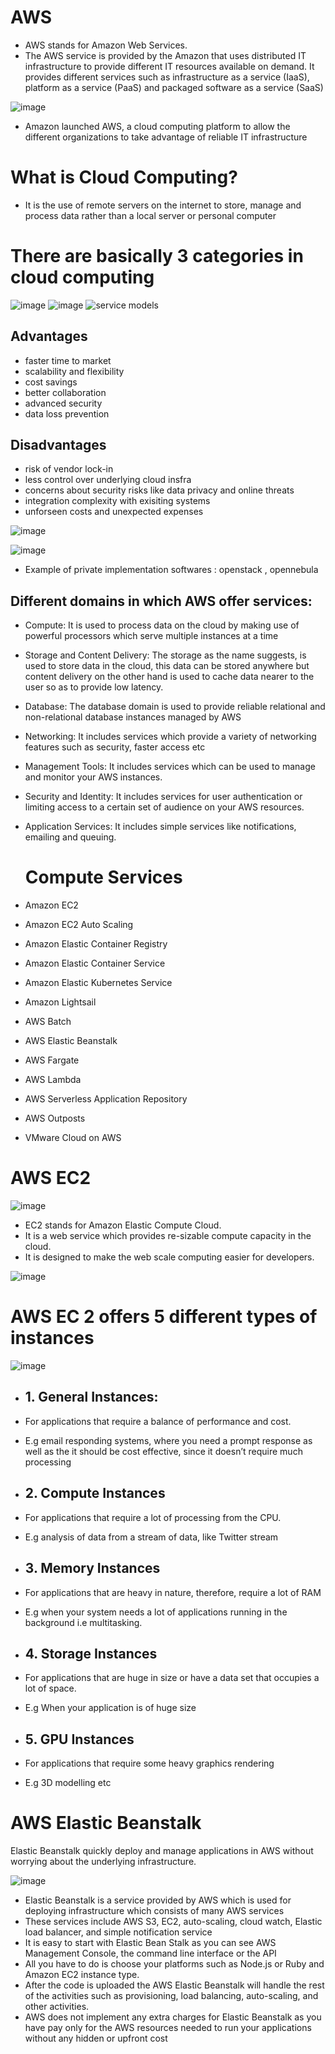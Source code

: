 
#  AWS 
- AWS stands for Amazon Web Services.
- The AWS service is provided by the Amazon that uses distributed IT infrastructure to provide different IT
  resources available on demand. It provides different services such as infrastructure as a service (IaaS), platform as a service (PaaS) and packaged software as a service (SaaS)
  
![image](https://github.com/Ayus0721/AWS/assets/147092631/28c6b8e6-edd4-493e-8c47-d9eb7c84bb5d)
- Amazon launched AWS, a cloud computing platform to allow the different organizations to take advantage of reliable IT infrastructure


# What is Cloud Computing?
- It is the use of remote servers on the internet to store, manage and process data rather than a local 
   server or personal computer
# There are basically 3 categories in cloud computing

![image](https://github.com/Ayus0721/AWS/assets/147092631/98bd5b6d-0cd3-4a33-be7a-3bbd085a1960)
![image](https://github.com/Ayus0721/AWS/assets/147092631/d8252688-a6d3-4ca2-b070-14b9e9f27067)
![service models](https://github.com/Ayus0721/AWS/assets/147092631/b97fefbb-46f7-47db-ae8c-e53ce0429445)


## Advantages 
- faster time to market
- scalability and flexibility
- cost savings
- better collaboration
- advanced security
- data loss prevention
## Disadvantages
- risk of vendor lock-in
- less control over underlying cloud insfra
- concerns about security risks like data privacy and online threats
- integration complexity with exisiting systems
- unforseen costs and unexpected expenses

![image](https://github.com/Ayus0721/AWS/assets/147092631/6c25f6b4-b142-4f86-be8e-b4273c918093)

![image](https://github.com/Ayus0721/AWS/assets/147092631/6cfe07cb-eb1c-4107-acb4-43677dacce49)

- Example of private implementation softwares : openstack , opennebula
 
## Different domains in which AWS offer services:
- Compute:
 It is used to process data on the cloud by making use of powerful processors which serve multiple instances
at a time
- Storage and Content Delivery:
The storage as the name suggests, is used to store data in the cloud, this data can be stored anywhere but
content delivery on the other hand is used to cache data nearer to the user so as to provide low latency.
- Database:
  The database domain is used to provide reliable relational and non-relational database instances managed by AWS
- Networking:
  It includes services which provide a variety of networking features such as security, faster access etc
- Management Tools:
  It includes services which can be used to manage and monitor your AWS instances.
-  Security and Identity:
  It includes services for user authentication or limiting access to a certain set of audience on your AWS resources.

- Application Services: It includes simple services like notifications, emailing and queuing.

  # Compute Services
  
- Amazon EC2
- Amazon EC2 Auto Scaling
- Amazon Elastic Container Registry
- Amazon Elastic Container Service
- Amazon Elastic Kubernetes Service
- Amazon Lightsail
- AWS Batch
- AWS Elastic Beanstalk
- AWS Fargate
- AWS Lambda
- AWS Serverless Application Repository
- AWS Outposts
- VMware Cloud on AWS

# AWS EC2
![image](https://github.com/Ayus0721/AWS/assets/147092631/f02921d5-7c1a-4d55-8502-5728edef7b60)

- EC2 stands for Amazon Elastic Compute Cloud.
- It is a web service which provides re-sizable compute capacity in the cloud.
- It is designed to make the web scale computing easier for developers.

![image](https://github.com/Ayus0721/AWS/assets/147092631/12607679-caf8-4fd4-9a50-eeee766a1144)


# AWS EC 2 offers 5 different types of instances

![image](https://github.com/Ayus0721/AWS/assets/147092631/013a1cf1-538b-48ff-904c-bfa858dd1b02)

- ## 1. General Instances:

- For applications that require a balance of performance and cost.
- E.g email responding systems, where you need a prompt response as well as the it should be cost effective, since it doesn’t require much processing
  
-  ## 2. Compute Instances

- For applications that require a lot of processing from the CPU.
- E.g analysis of data from a stream of data, like Twitter stream

  
- ## 3. Memory Instances
  
- For applications that are heavy in nature, therefore, require a lot of RAM
- E.g when your system needs a lot of applications running in the background i.e
multitasking.

- ## 4. Storage Instances

- For applications that are huge in size or have a data set that occupies a lot of space.
- E.g When your application is of huge size

- ## 5. GPU Instances

- For applications that require some heavy graphics rendering
- E.g 3D modelling etc

# AWS Elastic Beanstalk

Elastic Beanstalk quickly deploy and manage applications in AWS without worrying about the underlying
infrastructure.

![image](https://github.com/Ayus0721/AWS/assets/147092631/7190b3d2-9b48-4711-a723-333484004420)


- Elastic Beanstalk is a service provided by AWS which is used for deploying infrastructure which consists of many AWS services
- These services include AWS S3, EC2, auto-scaling, cloud watch, Elastic load balancer, and simple notification service
- It is easy to start with Elastic Bean Stalk as you can see AWS Management Console, the command line interface or the API
- All you have to do is choose your platforms such as Node.js or Ruby and Amazon EC2 instance type.
- After the code is uploaded the AWS Elastic Beanstalk will handle the rest of the activities such as provisioning, load balancing, auto-scaling, and other activities.
- AWS does not implement any extra charges for Elastic Beanstalk as you have pay only for the AWS
  resources needed to run your applications without any hidden or upfront cost
  

